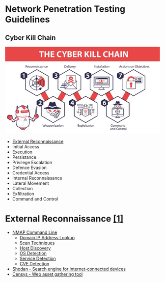 # Network Penetration Testing Guidelines

## Cyber Kill Chain
![image](src/cyber-kill-chain.jfif)
- [External Reconnaissance](#external-reconnaissance)
- Initial Access
- Execution
- Persistance
- Privilege Escalation
- Defence Evasion
- Credential Access
- Internal Reconnaissance
- Lateral Movement
- Collection
- Exfiltration
- Command and Control

# External Reconnaissance [[1]](https://attack.mitre.org/tactics/TA0043/)
- [NMAP Command Line](nmap.md)
    - [Domain IP Address Lookup](nmap.md#domain-ip-address-lookup)
    - [Scan Techniques](nmap.md#scan-techniques)
    - [Host Discovery](nmap.md#host-discovery)
    - [OS Detection](nmap.md#os-detection)
    - [Service Detection](nmap.md#service-detection)
    - [CVE Detection](nmap.md#CVE-detection)
- [Shodan - Search engine for internet-connected devices](https://www.shodan.io/)
- [Censys - Web asset gathering tool](https://censys.io/)
